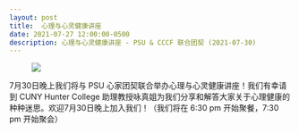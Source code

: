 ```yaml
---
layout: post
title:  心理与心灵健康讲座
date: 2021-07-27 12:00:00-0500
description: 心理与心灵健康讲座 - PSU & CCCF 联合团契 (2021-07-30)
---
```



<figure class="text-center">
  <img src="{{ site.baseurl }}/assets/img/psu_cornell_2021_07_30.png" class="figure-img img-fluid rounded">
</figure>

7月30日晚上我们将与 PSU 心家团契联合举办心理与心灵健康讲座！我们有幸请到 CUNY Hunter College 助理教授咏真姐为我们分享和解答大家关于心理健康的种种迷思。欢迎7月30日晚上加入我们！（我们将在 6:30 pm 开始聚餐，7:30 pm 开始聚会）